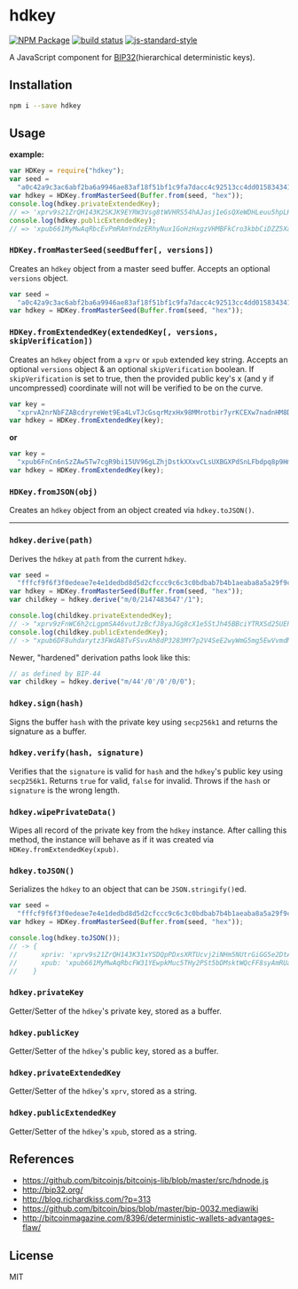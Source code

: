 # hdkey

[![NPM Package](https://img.shields.io/npm/v/hdkey.svg?style=flat-square)](https://www.npmjs.org/package/hdkey)
[![build status](https://secure.travis-ci.org/cryptocoinjs/hdkey.svg)](http://travis-ci.org/cryptocoinjs/hdkey)
[![js-standard-style](https://img.shields.io/badge/code%20style-standard-brightgreen.svg)](http://standardjs.com/)

A JavaScript component for
[BIP32](https://github.com/bitcoin/bips/blob/master/bip-0032.mediawiki)(hierarchical
deterministic keys).

## Installation

```bash
npm i --save hdkey
```

## Usage

**example:**

```js
var HDKey = require("hdkey");
var seed =
  "a0c42a9c3ac6abf2ba6a9946ae83af18f51bf1c9fa7dacc4c92513cc4dd015834341c775dcd4c0fac73547c5662d81a9e9361a0aac604a73a321bd9103bce8af";
var hdkey = HDKey.fromMasterSeed(Buffer.from(seed, "hex"));
console.log(hdkey.privateExtendedKey);
// => 'xprv9s21ZrQH143K2SKJK9EYRW3Vsg8tWVHRS54hAJasj1eGsQXeWDHLeuu5hpLHRbeKedDJM4Wj9wHHMmuhPF8dQ3bzyup6R7qmMQ1i1FtzNEW'
console.log(hdkey.publicExtendedKey);
// => 'xpub661MyMwAqRbcEvPmRAmYndzERhyNux1GoHzHxgzVHMBFkCro3kbbCiDZZ5XabZDyXPj5mH3hktvkjhhUdCQxie5e1g4t2GuAWNbPmsSfDp2'
```

### `HDKey.fromMasterSeed(seedBuffer[, versions])`

Creates an `hdkey` object from a master seed buffer. Accepts an optional
`versions` object.

```js
var seed =
  "a0c42a9c3ac6abf2ba6a9946ae83af18f51bf1c9fa7dacc4c92513cc4dd015834341c775dcd4c0fac73547c5662d81a9e9361a0aac604a73a321bd9103bce8af";
var hdkey = HDKey.fromMasterSeed(Buffer.from(seed, "hex"));
```

### `HDKey.fromExtendedKey(extendedKey[, versions, skipVerification])`

Creates an `hdkey` object from a `xprv` or `xpub` extended key string. Accepts
an optional `versions` object & an optional `skipVerification` boolean. If
`skipVerification` is set to true, then the provided public key's x (and y if
uncompressed) coordinate will not will be verified to be on the curve.

```js
var key =
  "xprvA2nrNbFZABcdryreWet9Ea4LvTJcGsqrMzxHx98MMrotbir7yrKCEXw7nadnHM8Dq38EGfSh6dqA9QWTyefMLEcBYJUuekgW4BYPJcr9E7j";
var hdkey = HDKey.fromExtendedKey(key);
```

**or**

```js
var key =
  "xpub6FnCn6nSzZAw5Tw7cgR9bi15UV96gLZhjDstkXXxvCLsUXBGXPdSnLFbdpq8p9HmGsApME5hQTZ3emM2rnY5agb9rXpVGyy3bdW6EEgAtqt";
var hdkey = HDKey.fromExtendedKey(key);
```

### `HDKey.fromJSON(obj)`

Creates an `hdkey` object from an object created via `hdkey.toJSON()`.

---

### `hdkey.derive(path)`

Derives the `hdkey` at `path` from the current `hdkey`.

```js
var seed =
  "fffcf9f6f3f0edeae7e4e1dedbd8d5d2cfccc9c6c3c0bdbab7b4b1aeaba8a5a29f9c999693908d8a8784817e7b7875726f6c696663605d5a5754514e4b484542";
var hdkey = HDKey.fromMasterSeed(Buffer.from(seed, "hex"));
var childkey = hdkey.derive("m/0/2147483647'/1");

console.log(childkey.privateExtendedKey);
// -> "xprv9zFnWC6h2cLgpmSA46vutJzBcfJ8yaJGg8cX1e5StJh45BBciYTRXSd25UEPVuesF9yog62tGAQtHjXajPPdbRCHuWS6T8XA2ECKADdw4Ef"
console.log(childkey.publicExtendedKey);
// -> "xpub6DF8uhdarytz3FWdA8TvFSvvAh8dP3283MY7p2V4SeE2wyWmG5mg5EwVvmdMVCQcoNJxGoWaU9DCWh89LojfZ537wTfunKau47EL2dhHKon"
```

Newer, "hardened" derivation paths look like this:

```js
// as defined by BIP-44
var childkey = hdkey.derive("m/44'/0'/0'/0/0");
```

### `hdkey.sign(hash)`

Signs the buffer `hash` with the private key using `secp256k1` and returns the
signature as a buffer.

### `hdkey.verify(hash, signature)`

Verifies that the `signature` is valid for `hash` and the `hdkey`'s public key
using `secp256k1`. Returns `true` for valid, `false` for invalid. Throws if the
`hash` or `signature` is the wrong length.

### `hdkey.wipePrivateData()`

Wipes all record of the private key from the `hdkey` instance. After calling
this method, the instance will behave as if it was created via
`HDKey.fromExtendedKey(xpub)`.

### `hdkey.toJSON()`

Serializes the `hdkey` to an object that can be `JSON.stringify()`ed.

```js
var seed =
  "fffcf9f6f3f0edeae7e4e1dedbd8d5d2cfccc9c6c3c0bdbab7b4b1aeaba8a5a29f9c999693908d8a8784817e7b7875726f6c696663605d5a5754514e4b484542";
var hdkey = HDKey.fromMasterSeed(Buffer.from(seed, "hex"));

console.log(hdkey.toJSON());
// -> {
//      xpriv: 'xprv9s21ZrQH143K31xYSDQpPDxsXRTUcvj2iNHm5NUtrGiGG5e2DtALGdso3pGz6ssrdK4PFmM8NSpSBHNqPqm55Qn3LqFtT2emdEXVYsCzC2U',
//      xpub: 'xpub661MyMwAqRbcFW31YEwpkMuc5THy2PSt5bDMsktWQcFF8syAmRUapSCGu8ED9W6oDMSgv6Zz8idoc4a6mr8BDzTJY47LJhkJ8UB7WEGuduB'
//    }
```

### `hdkey.privateKey`

Getter/Setter of the `hdkey`'s private key, stored as a buffer.

### `hdkey.publicKey`

Getter/Setter of the `hdkey`'s public key, stored as a buffer.

### `hdkey.privateExtendedKey`

Getter/Setter of the `hdkey`'s `xprv`, stored as a string.

### `hdkey.publicExtendedKey`

Getter/Setter of the `hdkey`'s `xpub`, stored as a string.

## References

- https://github.com/bitcoinjs/bitcoinjs-lib/blob/master/src/hdnode.js
- http://bip32.org/
- http://blog.richardkiss.com/?p=313
- https://github.com/bitcoin/bips/blob/master/bip-0032.mediawiki
- http://bitcoinmagazine.com/8396/deterministic-wallets-advantages-flaw/

## License

MIT
